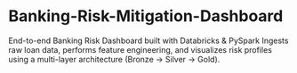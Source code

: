 # Banking-Risk-Mitigation-Dashboard
End-to-end Banking Risk Dashboard built with Databricks &amp; PySpark Ingests raw loan data, performs feature engineering, and visualizes risk profiles using a multi-layer architecture (Bronze → Silver → Gold).
